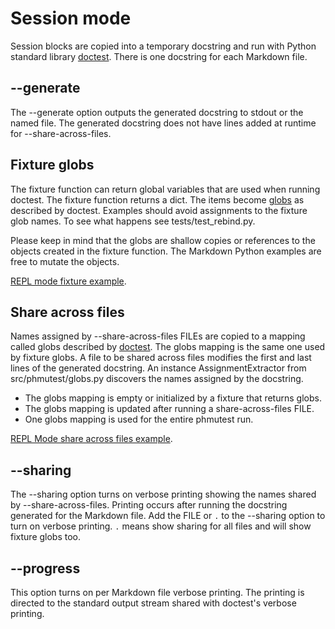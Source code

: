 # Session mode

Session blocks are copied into a temporary docstring and run
with Python standard library [doctest][1].
There is one docstring for each Markdown file.

## --generate

The --generate option outputs the generated docstring to stdout or the named
file.  The generated docstring does not have lines added at runtime for
--share-across-files.

## Fixture globs

The fixture function can return global variables that are used
when running doctest.
The fixture function returns a dict.
The items become [globs][2] as described by doctest.
Examples should avoid assignments to the fixture glob names. To see what
happens see tests/test_rebind.py.

Please keep in mind that the globs are shallow copies or
references to the objects created in the fixture function. The Markdown
Python examples are free to mutate the objects.

[REPL mode fixture example](fix/repl/drink_py.md).

## Share across files

Names assigned by --share-across-files FILEs are copied to a
mapping called globs described by [doctest][1].
The globs mapping is the same one used by fixture globs.
A file to be shared across files modifies the first and last lines of
the generated docstring.
An instance AssignmentExtractor from src/phmutest/globs.py discovers
the names assigned by the docstring.

- The globs mapping is empty or initialized by a fixture that returns globs.
- The globs mapping is updated after running a share-across-files FILE.
- One globs mapping is used for the entire phmutest run.

[REPL Mode share across files example](repl/replshare_demo.md).

## --sharing

The --sharing option turns on verbose printing showing the names
shared by --share-across-files. Printing occurs after running
the docstring generated for the Markdown file.
Add the FILE or `.` to the --sharing option to turn on verbose printing.
`.` means show sharing for all files and will show fixture globs too.

## --progress

This option turns on per Markdown file verbose printing. The printing is directed
to the standard output stream shared with doctest's verbose printing.

[1]: https://docs.python.org/3/library/doctest.html
[2]: https://docs.python.org/3/library/doctest.html#doctest.DocTest.globs
